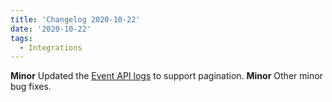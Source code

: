 ```yaml
---
title: 'Changelog 2020-10-22'
date: '2020-10-22'
tags:
  - Integrations
---
```

**Minor** Updated the [Event API logs](/docs/api/integrations/list-integration-logs) to support pagination.
**Minor** Other minor bug fixes.
